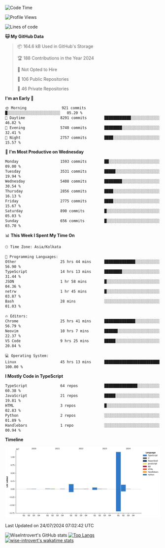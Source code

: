 <!--START_SECTION:waka-->
![Code Time](http://img.shields.io/badge/Code%20Time-1%2C960%20hrs%2045%20mins-blue)

![Profile Views](http://img.shields.io/badge/Profile%20Views-3-blue)

![Lines of code](https://img.shields.io/badge/From%20Hello%20World%20I%27ve%20Written-15.7%20million%20lines%20of%20code-blue)

**🐱 My GitHub Data** 

> 📦 164.6 kB Used in GitHub's Storage 
 > 
> 🏆 188 Contributions in the Year 2024
 > 
> 🚫 Not Opted to Hire
 > 
> 📜 106 Public Repositories 
 > 
> 🔑 46 Private Repositories 
 > 
**I'm an Early 🐤** 

```text
🌞 Morning                921 commits         █░░░░░░░░░░░░░░░░░░░░░░░░   05.20 % 
🌆 Daytime                8291 commits        ████████████░░░░░░░░░░░░░   46.82 % 
🌃 Evening                5740 commits        ████████░░░░░░░░░░░░░░░░░   32.41 % 
🌙 Night                  2757 commits        ████░░░░░░░░░░░░░░░░░░░░░   15.57 % 
```
📅 **I'm Most Productive on Wednesday** 

```text
Monday                   1593 commits        ██░░░░░░░░░░░░░░░░░░░░░░░   09.00 % 
Tuesday                  3531 commits        █████░░░░░░░░░░░░░░░░░░░░   19.94 % 
Wednesday                5408 commits        ████████░░░░░░░░░░░░░░░░░   30.54 % 
Thursday                 2856 commits        ████░░░░░░░░░░░░░░░░░░░░░   16.13 % 
Friday                   2775 commits        ████░░░░░░░░░░░░░░░░░░░░░   15.67 % 
Saturday                 890 commits         █░░░░░░░░░░░░░░░░░░░░░░░░   05.03 % 
Sunday                   656 commits         █░░░░░░░░░░░░░░░░░░░░░░░░   03.70 % 
```


📊 **This Week I Spent My Time On** 

```text
🕑︎ Time Zone: Asia/Kolkata

💬 Programming Languages: 
Other                    25 hrs 44 mins      ██████████████░░░░░░░░░░░   56.90 % 
TypeScript               14 hrs 13 mins      ████████░░░░░░░░░░░░░░░░░   31.44 % 
JSON                     1 hr 58 mins        █░░░░░░░░░░░░░░░░░░░░░░░░   04.36 % 
netrw                    1 hr 45 mins        █░░░░░░░░░░░░░░░░░░░░░░░░   03.87 % 
Bash                     28 mins             ░░░░░░░░░░░░░░░░░░░░░░░░░   01.03 % 

🔥 Editors: 
Chrome                   25 hrs 41 mins      ██████████████░░░░░░░░░░░   56.79 % 
Neovim                   10 hrs 7 mins       ██████░░░░░░░░░░░░░░░░░░░   22.37 % 
VS Code                  9 hrs 25 mins       █████░░░░░░░░░░░░░░░░░░░░   20.84 % 

💻 Operating System: 
Linux                    45 hrs 13 mins      █████████████████████████   100.00 % 
```

**I Mostly Code in TypeScript** 

```text
TypeScript               64 repos            ███████████████░░░░░░░░░░   60.38 % 
JavaScript               21 repos            █████░░░░░░░░░░░░░░░░░░░░   19.81 % 
HTML                     3 repos             █░░░░░░░░░░░░░░░░░░░░░░░░   02.83 % 
Python                   2 repos             ░░░░░░░░░░░░░░░░░░░░░░░░░   01.89 % 
Handlebars               1 repo              ░░░░░░░░░░░░░░░░░░░░░░░░░   00.94 % 
```



**Timeline**

![Lines of Code chart](https://raw.githubusercontent.com/wise-introvert/wise-introvert/master/assets/bar_graph.png)


 Last Updated on 24/07/2024 07:02:42 UTC
<!--END_SECTION:waka-->

![WiseIntrovert's GitHub stats](https://github-readme-stats.vercel.app/api?username=wise-introvert&count_private=true&show_icons=true)
[![Top Langs](https://github-readme-stats.vercel.app/api/top-langs/?username=wise-introvert&langs_count=10)](https://github.com/anuraghazra/github-readme-stats)
[![wise-introvert's wakatime stats](https://github-readme-stats.vercel.app/api/wakatime?username=wiseintrovert)](https://github.com/anuraghazra/github-readme-stats)
